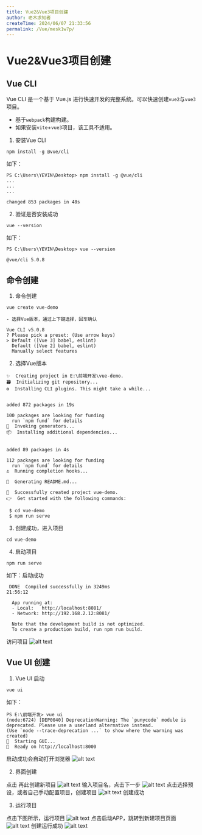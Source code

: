 ```yaml
---
title: Vue2&Vue3项目创建
author: 老木求知者
createTime: 2024/06/07 21:33:56
permalink: /Vue/mesk1w7p/
---
```

# Vue2&Vue3项目创建


## Vue CLI

Vue CLI 是一个基于 Vue.js 进行快速开发的完整系统。可以快速创建`vue2`与`vue3`项目。
-   基于`webpack`构建构建。
-   如果安装`vite`+`vue3`项目，该工具不适用。

1. 安装Vue CLI
``` shell
npm install -g @vue/cli
```
如下：
```shell
PS C:\Users\YEVIN\Desktop> npm install -g @vue/cli
...
...
...

changed 853 packages in 48s
```
2. 验证是否安装成功
``` shell
vue --version
```
如下：
```shell
PS C:\Users\YEVIN\Desktop> vue --version

@vue/cli 5.0.8
```

## 命令创建

1. 命令创建

```shell
vue create vue-demo
```
    - 选择Vue版本，通过上下键选择，回车确认
```shell
Vue CLI v5.0.8
? Please pick a preset: (Use arrow keys)
> Default ([Vue 3] babel, eslint)
  Default ([Vue 2] babel, eslint)
  Manually select features
```
2. 选择Vue版本
```shell
✨  Creating project in E:\前端开发\vue-demo.
🗃  Initializing git repository...
⚙️  Installing CLI plugins. This might take a while...


added 872 packages in 19s

100 packages are looking for funding
  run `npm fund` for details
🚀  Invoking generators...
📦  Installing additional dependencies...


added 89 packages in 4s

112 packages are looking for funding
  run `npm fund` for details
⚓  Running completion hooks...

📄  Generating README.md...

🎉  Successfully created project vue-demo.
👉  Get started with the following commands:

 $ cd vue-demo
 $ npm run serve
```
3. 创建成功，进入项目

```shell
cd vue-demo
```
4. 启动项目
```shell
npm run serve
```
如下：启动成功
```shell
 DONE  Compiled successfully in 3249ms                             21:56:12

  App running at:
  - Local:   http://localhost:8081/
  - Network: http://192.168.2.12:8081/

  Note that the development build is not optimized.
  To create a production build, run npm run build.
```
访问项目
![alt text](images/image-1.png)
## Vue UI 创建

1. Vue UI 启动

```shell
vue ui
```
如下：
```shell
PS E:\前端开发> vue ui
(node:6724) [DEP0040] DeprecationWarning: The `punycode` module is deprecated. Please use a userland alternative instead.
(Use `node --trace-deprecation ...` to show where the warning was created)
🚀  Starting GUI...
🌠  Ready on http://localhost:8000
```
启动成功会自动打开浏览器
![alt text](images/image-2.png)

2. 界面创建

点击 再此创建新项目
![alt text](images/image-3.png)
输入项目名，点击下一步
![alt text](images/image-4.png)
点击选择预设，或者自己手动配置项目，创建项目
![alt text](images/image-5.png)
创建成功

3. 运行项目

点击下图所示，运行项目
![alt text](images/image-6.png)
点击启动APP，跳转到新建项目页面
![alt text](images/image-7.png)
创建运行成功
![alt text](images/image-8.png)